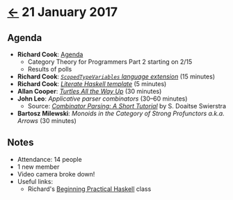 # [&larr;][index] 21 January 2017

## Agenda

* **Richard Cook**: [Agenda][agenda]
  * Category Theory for Programmers Part 2 starting on 2/15
  * Results of polls
* **Richard Cook**: [_`ScopedTypeVariables` language extension_][scoped-type-variables] (15 minutes)
* **Richard Cook**: [_Literate Haskell template_][literal-haskell-template] (5 minutes)
* **Allan Cooper**: [_Turtles All the Way Up_][turtles-all-the-way-up] (30 minutes)
* **John Leo**: _Applicative parser combinators_ (30&ndash;60 minutes)
  * Source: [_Combinator Parsing: A Short Tutorial_][combinator-parsing-tutorial] by S. Doaitse Swierstra
* **Bartosz Milewski**: _Monoids in the Category of Strong Profunctors a.k.a. Arrows_ (30 minutes)

## Notes

* Attendance: 14 people
* 1 new member
* Video camera broke down!
* Useful links:
  * Richard's [Beginning Practical Haskell][beginning-practical-haskell] class

[agenda]: RichardCook_SeaHUGAgenda_20170121.pptx
[beginning-practical-haskell]: https://github.com/rcook/beginning-practical-haskell
[combinator-parsing-tutorial]: https://pdfs.semanticscholar.org/259a/1ea6cd448558c5da1068a8e1754ba68ecc6e.pdf
[literal-haskell-template]: https://github.com/seahug/scoped-type-vars/blob/master/LH.md
[scoped-type-variables]: https://github.com/seahug/scoped-type-vars
[turtles-all-the-way-up]: AllanCooper_TurtlesAllTheWayUp.pptx
[index]: ../
